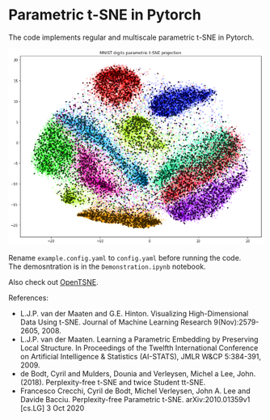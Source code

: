 # Parametric t-SNE in Pytorch

The code implements regular and multiscale parametric t-SNE in Pytorch.

![image](demo_mnist.png)

Rename `example.config.yaml` to `config.yaml` before running the code.  
The demosntration is in the `Demonstration.ipynb` notebook.

Also check out [OpenTSNE](https://opentsne.readthedocs.io/en/latest/).

References:  

  * L.J.P. van der Maaten and G.E. Hinton. Visualizing High-Dimensional Data Using t-SNE. Journal of Machine Learning Research 9(Nov):2579-2605, 2008.
  * L.J.P. van der Maaten. Learning a Parametric Embedding by Preserving Local Structure. In Proceedings of the Twelfth International Conference on Artificial Intelligence & Statistics (AI-STATS), JMLR W&CP 5:384-391, 2009.
  * de Bodt, Cyril and Mulders, Dounia and Verleysen, Michel a Lee, John. (2018). Perplexity-free t-SNE and twice Student tt-SNE. 
  * Francesco Crecchi, Cyril de Bodt, Michel Verleysen, John A. Lee and Davide Bacciu. Perplexity-free Parametric t-SNE. arXiv:2010.01359v1  [cs.LG]  3 Oct 2020 
